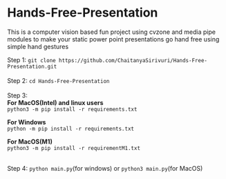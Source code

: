 # Hands-Free-Presentation
This is a computer vision based fun project using cvzone and media pipe modules to make your static power point presentations go hand free using simple hand gestures

Step 1: ```git clone https://github.com/ChaitanyaSirivuri/Hands-Free-Presentation.git``` <br /><br />
Step 2: ```cd Hands-Free-Presentation```<br /><br />
Step 3: <br />
**For MacOS(Intel) and linux users**<br />
```python3 -m pip install -r requirements.txt```<br />

**For Windows**<br />
```python -m pip install -r requirements.txt```


**For MacOS(M1)**<br />
```python3 -m pip install -r requirementM1.txt```<br /><br />

Step 4: ```python main.py```(for windows) or ```python3 main.py```(for MacOS)
